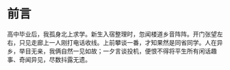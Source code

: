 # 前言

高中毕业后，我孤身北上求学。新生入宿整理时，忽闻楼道乡音阵阵。开门张望左右，只见走廊上一人刚打电话收线。上前攀谈一番，才知果然是同省同学。人在异乡，举目无亲，我俩自然一见如故；一夕言谈投机，便恨不得将平生所有闲话趣事、奇闻异见，尽数抖露无遗。